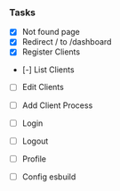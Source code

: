 ### Tasks
- [X] Not found page
- [X] Redirect / to /dashboard
- [X] Register Clients
- [-] List Clients
- [ ] Edit Clients
- [ ] Add Client Process
- [ ] Login
- [ ] Logout
- [ ] Profile
- [ ] Config esbuild

